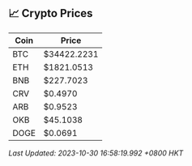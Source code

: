 ## 📈 Crypto Prices

| Coin | Price |
| ---- | ----- |
| BTC | $34422.2231 |
| ETH | $1821.0513 |
| BNB | $227.7023 |
| CRV | $0.4970 |
| ARB | $0.9523 |
| OKB | $45.1038 |
| DOGE | $0.0691 |

_Last Updated: 2023-10-30 16:58:19.992 +0800 HKT_